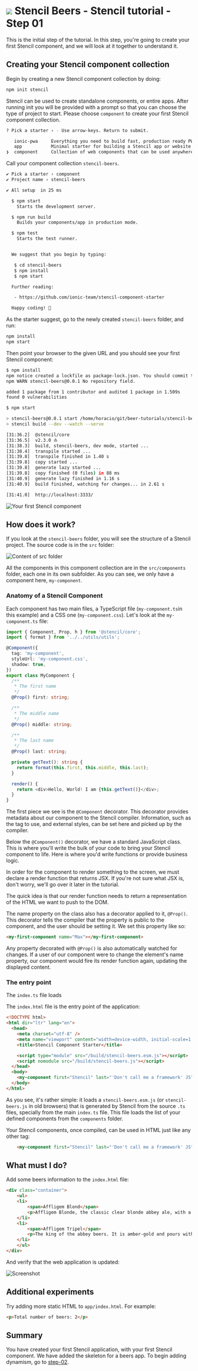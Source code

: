 # ![](../img/logo-25px.png) Stencil Beers - Stencil tutorial - Step 01



This is the initial step of the tutorial. In this step, you're going to create your first Stencil component, and we will look at it together to understand it.

## Creating your Stencil component collection

Begin by creating a new Stencil component collection by doing:

```bash
npm init stencil
```

Stencil can be used to create standalone components, or entire apps. After running init you will be provided with a prompt so that you can choose the type of project to start. Please choose `component` to create your first Stencil component collection.

```bash
? Pick a starter › - Use arrow-keys. Return to submit.

   ionic-pwa     Everything you need to build fast, production ready PWAs
   app           Minimal starter for building a Stencil app or website
❯  component     Collection of web components that can be used anywhere
```

Call your component collection `stencil-beers`.

```bash
✔ Pick a starter › component
✔ Project name › stencil-beers

✔ All setup  in 25 ms

  $ npm start
    Starts the development server.

  $ npm run build
    Builds your components/app in production mode.

  $ npm test
    Starts the test runner.


  We suggest that you begin by typing:

   $ cd stencil-beers
   $ npm install
   $ npm start

  Further reading:

   - https://github.com/ionic-team/stencil-component-starter

  Happy coding! 🎈
```

As the starter suggest, go to the newly created `stencil-beers` folder, and run:

```bash
npm install
npm start
```

Then point your browser to the given URL and you should see your first Stencil component:

```bash
$ npm install
npm notice created a lockfile as package-lock.json. You should commit this file.
npm WARN stencil-beers@0.0.1 No repository field.

added 1 package from 1 contributor and audited 1 package in 1.509s
found 0 vulnerabilities

$ npm start

> stencil-beers@0.0.1 start /home/horacio/git/beer-tutorials/stencil-beers/app/stencil-beers
> stencil build --dev --watch --serve

[31:36.2]  @stencil/core
[31:36.5]  v2.3.0 ⛵️
[31:38.3]  build, stencil-beers, dev mode, started ...
[31:38.4]  transpile started ...
[31:39.8]  transpile finished in 1.40 s
[31:39.8]  copy started ...
[31:39.8]  generate lazy started ...
[31:39.8]  copy finished (0 files) in 88 ms
[31:40.9]  generate lazy finished in 1.16 s
[31:40.9]  build finished, watching for changes... in 2.61 s

[31:41.0]  http://localhost:3333/
```

![Your first Stencil component](../img/step-01-01.png)

## How does it work?

If you look at the `stencil-beers` folder, you will see the structure of a Stencil project. The source code is in the `src` folder:

![Content of `src` folder](../img/step-01-03.png)

All the components in this component collection are in the `src/components` folder, each one in its own subfolder. As you can see, we only have a component here, `my-component`.

### Anatomy of a Stencil Component

Each component has two main files, a TypeScript file (`my-component.ts`in this example) and a CSS one (`my-component.css`). Let's look at the `my-component.ts` file:

```typescript
import { Component, Prop, h } from '@stencil/core';
import { format } from '../../utils/utils';

@Component({
  tag: 'my-component',
  styleUrl: 'my-component.css',
  shadow: true,
})
export class MyComponent {
  /**
   * The first name
   */
  @Prop() first: string;

  /**
   * The middle name
   */
  @Prop() middle: string;

  /**
   * The last name
   */
  @Prop() last: string;

  private getText(): string {
    return format(this.first, this.middle, this.last);
  }

  render() {
    return <div>Hello, World! I am {this.getText()}</div>;
  }
}
```

The first piece we see is the `@Component` decorator. This decorator provides metadata about our component to the Stencil compiler. Information, such as the tag to use, and external styles, can be set here and picked up by the compiler.

Below the `@Component()` decorator, we have a standard JavaScript class. This is where you'll write the bulk of your code to bring your Stencil component to life. Here is where you'd write functions or provide business logic.

In order for the component to render something to the screen, we must declare a render function that returns JSX. If you're not sure what JSX is, don't worry, we'll go over it later in the tutorial.

The quick idea is that our render function needs to return a representation of the HTML we want to push to the DOM.

The name property on the class also has a decorator applied to it, `@Prop()`. This decorator tells the compiler that the property is public to the component, and the user should be setting it. We set this property like so:

```html
<my-first-component name="Max"></my-first-component>
```

Any property decorated with `@Prop()` is also automatically watched for changes. If a user of our component were to change the element's name property, our component would fire its render function again, updating the displayed content.

### The entry point

The `index.ts` file loads 


The `index.html` file is the entry point of the application:

```html
<!DOCTYPE html>
<html dir="ltr" lang="en">
  <head>
    <meta charset="utf-8" />
    <meta name="viewport" content="width=device-width, initial-scale=1.0, minimum-scale=1.0, maximum-scale=5.0" />
    <title>Stencil Component Starter</title>

    <script type="module" src="/build/stencil-beers.esm.js"></script>
    <script nomodule src="/build/stencil-beers.js"></script>
  </head>
  <body>
    <my-component first="Stencil" last="'Don't call me a framework' JS"></my-component>
  </body>
</html>
```

As you see, it's rather simple: it loads a `stencil-beers.esm.js` (or `stencil-beers.js` in old browsers) that is generated by Stencil from the source `.ts` files, specially from the main `index.ts` file. This file loads the list of your defined components from the `components` folder.

Your Stencil components, once compiled, can be used in HTML just like any other tag:

```html
    <my-component first="Stencil" last="'Don't call me a framework' JS"></my-component>
```

## What must I do?

Add some beers information to the `index.html` file:

```html
<div class="container">
    <ul>
    <li>
        <span>Affligem Blond</span>
        <p>Affligem Blonde, the classic clear blonde abbey ale, with a gentle roundness and 6.8% alcohol. Low on bitterness, it is eminently drinkable.</p>
    </li>
    <li>
        <span>Affligem Tripel</span>
        <p>The king of the abbey beers. It is amber-gold and pours with a deep head and original aroma, delivering a complex, full bodied flavour. Pure enjoyment! Secondary fermentation in the bottle.</p>
    </li>
    </ul>
</div>
```

And verify that the web application is updated:


![Screenshot](../img/step-01-04.png)


## Additional experiments

Try adding more static HTML to `app/index.html`. For example:

```html
<p>Total number of beers: 2</p>
```

## Summary

You have created your first Stencil application, with your first Stencil component. We have added the skeleton for a beers app. To begin adding dynamism, go to [step-02](../step-02).    
